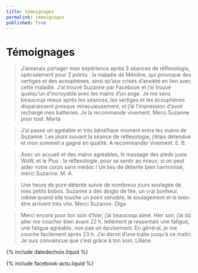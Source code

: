 ```yaml
---
title: témoignages
permalink: temoignages
published: true
---
```


# Témoignages

> J’aimerais partager mon expérience après 3 séances de réflexologie, spécialement pour 2 points : la maladie de Ménière, qui provoque des vertiges et des acouphènes, ainsi qu’aux crises d’anxiété en lien avec cette maladie. J’ai trouvé Suzanne par Facebook et j’ai trouvé quelqu’un d’incroyable avec les mains d’un ange. Je me sens beaucoup mieux après les séances, les vertiges et les acouphènes disparaissent presque miraculeusement, et j’ai l’impression d’avoir rechargé mes batteries.
> Je la recommande vivement. Merci Suzanne pour tout.
> Marta

> J’ai passé un agréable et très bénéfique moment entre les mains de Suzanne.
> Les jours suivant la séance de réflexologie, j’étais détendue et mon sommeil a gagné en qualité.
> A recommander vivement.
> E. B.

> Avec un accueil et des mains agréables, le massage des pieds juste WoW, et le Plus : la réflexologie, pour se sentir au mieux, si on peut aider notre corps sans médoc !
> Un lieu de détente bien harmonisé, merci Suzanne.
> M. A.

> Une heure de pure détente suivie de nombreux jours soulagée de mes petits bobos. Suzanne a des doigts de fée, un vrai bonheur, même quand elle touche un point sensible, le soulagement et le bien-être arrivent très vite. Merci Suzanne.
> Olga

> Merci encore pour ton soin d’hier, j’ai beaucoup aimé. Hier soir, j’ai dû aller me coucher bien avant 22 h, tellement je ressentais une fatigue, une fatigue agréable, non pas un épuisement. En général, je me couche facilement après 23 h. J’ai dormi d’une traite jusqu’à ce matin. Je suis convaincue que c’est grâce à ton soin.
> Liliane

{% include datedechoix.liquid %}

{% include facebook-actu.liquid %}
